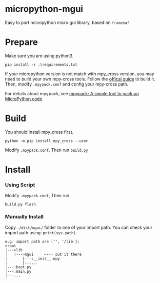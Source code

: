 # micropython-mgui
Easy to port micropython micro gui library, based on ```framebuf```
# Prepare
Make sure you are using python3.
```
pip install -r .\requirements.txt
```
If your micropython version is not match with mpy_cross version, you may need to build your own mpy-cross tools.
Follow the [offical guide](https://github.com/micropython/micropython/tree/master/mpy-cross) to build it.
Then, modify ```.mpypack.conf``` and config your mpy-cross path.

For details about mpypack, see [mpypack: A simple tool to pack up MicroPython code](https://pypi.org/project/mpypack/)

# Build
You should install mpy_cross first.
```
python -m pip install mpy_cross --user
```
Modify ```.mpypack.conf```, Then run ```build.py```

# Install

### Using Script
Modify ```.mpypack.conf```, Then run
```
build.py flash
```

### Manually Install
Copy ```./dist/mgui/``` folder to one of your import path. You can check your import path using: ```print(sys.path)```.
```
e.g. import path are ['', '/lib']:
>root
|--->lib
|   |--->mgui     <--- put it there
|       |---:__init__.mpy
|       |---...
|---:boot.py
|---:main.py
|---...
```

